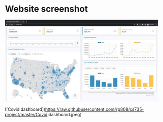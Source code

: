 # Website screenshot


![Dashboard](https://raw.githubusercontent.com/rp808/cs735-project/master/Dashboard.jpeg)


![Covid dashboard](https://raw.githubusercontent.com/rp808/cs735-project/master/Covid dashboard.jpeg)
